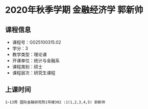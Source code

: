 # 2020年秋季学期 金融经济学 郭新帅






## 课程信息

- 课程号：G025100315.02
- 学分：3
- 教学类型：理论课
- 开课单位：统计与金融系
- 课程类别：硕士
- 课程层次：研究生课程

## 上课时间

```
1~13周 国际金融研究院1号楼302 :1(1,2,3,4,5) 郭新帅
```

